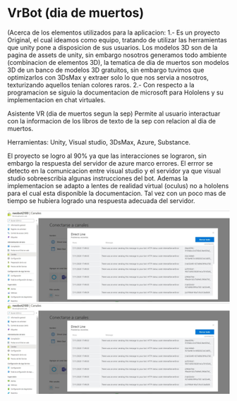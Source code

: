 # VrBot (dia de muertos)
(Acerca de los elementos utilizados para la aplicacion:
1.- Es un proyecto Original, el cual ideamos como equipo, tratando de utilizar las herramientas que unity pone a disposicion de sus usuarios.
Los modelos 3D son de la pagina de assets de unity, sin embargo nosotros generamos todo ambiente (combinacion de elementos 3D), la tematica de dia de muertos son modelos 3D de un banco de modelos 3D gratuitos, sin embargo tuvimos que optimizarlos con 3DsMax y extraer solo lo que nos servia a nosotros, texturizando aquellos tenian colores raros.
2.- Con respecto a la programacion se siguio la documentacion de microsoft para Hololens y su implementacion en chat virtuales.


Asistente VR (dia de muertos segun la sep)
Permite al usuario interactuar con la informacion de los libros de texto de la sep con relacion al dia de muertos.

Herramientas:
Unity,
Visual studio,
3DsMax,
Azure,
Substance.

El proyecto se logro al 90% ya que las interacciones se lograron, sin embargo la respuesta del servidor de azure marco errores.
El errror se detecto en la comunicacion entre visual studio y el servidor ya que visual studio sobreescribia algunas instrucciones del bot.
Ademas la implementacion se adapto a lentes de realidad virtual (oculus) no a hololens para el cual esta disponible la documentacion. 
Tal vez con un poco mas de tiempo se hubiera logrado una respuesta adecuada del servidor.



![img](https://github.com/NorbertoMartinezG/VrBot/blob/main/errorBot.png)
![Preview](https://github.com/NorbertoMartinezG/VrBot/blob/main/errorBot.png)

